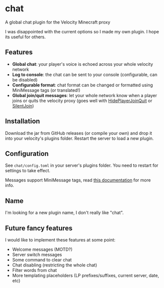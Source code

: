 # chat
A global chat plugin for the Velocity Minecraft proxy

I was disappointed with the current options so I made my own plugin. I hope its useful for others.

## Features
- **Global chat**: your player's voice is echoed across your whole velocity network
- **Log to console**: the chat can be sent to your console (configurable, can be disabled)
- **Configurable format**: chat format can be changed or formatted using MiniMessage tags (or translated!)
- **Global join/quit messages**: let your whole network know when a player joins or quits the velocity proxy (goes well with [HidePlayerJoinQuit](https://github.com/OskarZyg/HidePlayerJoinQuit/releases) or [SilentJoin](https://www.spigotmc.org/resources/silentjoin.34967/))

## Installation
Download the jar from GitHub releases (or compile your own) and drop it into your velocity's plugins folder. Restart the server to load a new plugin.

## Configuration
See `chat/config.toml` in your server's plugins folder. You need to restart for settings to take effect.

Messages support MiniMessage tags, read [this documentation](https://docs.adventure.kyori.net/minimessage#the-components) for more info.

## Name
I'm looking for a new plugin name, I don't really like "chat".

## Future fancy features
I would like to implement these features at some point:
- Welcome messages (MOTD?)
- Server switch messages
- Some command to clear chat
- Chat disabling (restricting the whole chat)
- Filter words from chat
- More templating placeholders (LP prefixes/suffixes, current server, date, etc)
